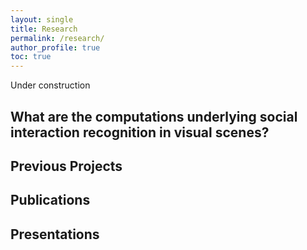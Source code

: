 ```yaml
---
layout: single
title: Research
permalink: /research/
author_profile: true
toc: true
---
```


Under construction

## What are the computations underlying social interaction recognition in visual scenes?
<!---
..some sort of abstract..
..figures..
..links to paper, posters for new stuff..
--->
## Previous Projects
<!---
### Understanding multi-sensory perception using graph theory, EEG signals and the McGurk effect

#### Deep reinforcement learning model for dynamic optimization of budget-constrained campaign allocation
--->
## Publications

## Presentations
